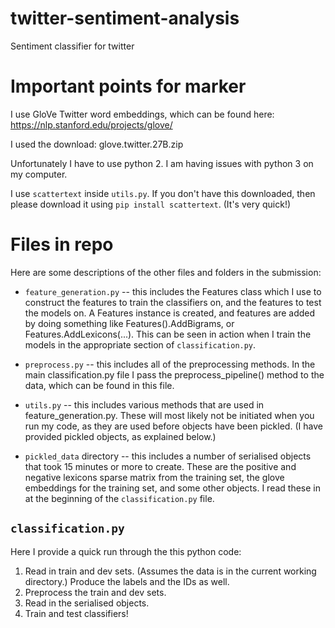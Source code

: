 # twitter-sentiment-analysis
Sentiment classifier for twitter

# Important points for marker

I use GloVe Twitter word embeddings, which can be found here: https://nlp.stanford.edu/projects/glove/

I used the download: glove.twitter.27B.zip

Unfortunately I have to use python 2. I am having issues with python 3 on my computer.

I use ```scattertext``` inside ```utils.py```. If you don't have this downloaded, then please download it using ```pip install scattertext```. (It's very quick!) 

# Files in repo

Here are some descriptions of the other files and folders in the submission:

* ```feature_generation.py``` -- this includes the Features class which I use to construct the features to train the classifiers on, and the features to test the models on. A Features instance is created, and features are added by doing something like Features().AddBigrams, or Features.AddLexicons(...). This can be seen in action when I train the models in the appropriate section of ```classification.py```.

* ```preprocess.py``` -- this includes all of the preprocessing methods. In the main classification.py file I pass the preprocess_pipeline() method to the data, which can be found in this file.

* ```utils.py``` -- this includes various methods that are used in feature_generation.py. These will most likely not be initiated when you run my code, as they are used before objects have been pickled. (I have provided pickled objects, as explained below.)

* ```pickled_data``` directory -- this includes a number of serialised objects that took 15 minutes or more to create. These are the positive and negative lexicons sparse matrix from the training set, the glove embeddings for the training set, and some other objects. I read these in at the beginning of the ```classification.py``` file.


## ```classification.py```

Here I provide a quick run through the this python code:

1. Read in train and dev sets. (Assumes the data is in the current working directory.) Produce the labels and the IDs as well.
2. Preprocess the train and dev sets.
3. Read in the serialised objects.
4. Train and test classifiers!
